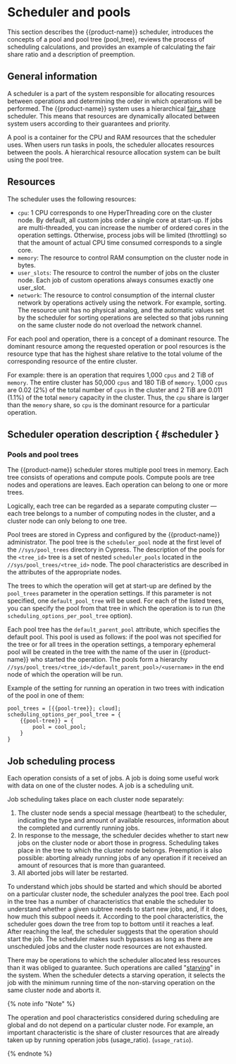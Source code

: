# Scheduler and pools

This section describes the {{product-name}} scheduler, introduces the concepts of a pool and pool tree (pool_tree), reviews the process of scheduling calculations, and provides an example of calculating the fair share ratio and a description of preemption.

## General information

A scheduler is a part of the system responsible for allocating resources between operations and determining the order in which operations will be performed. The {{product-name}} system uses a hierarchical [fair_share](http://en.wikipedia.org/wiki/Fair-share_scheduling) scheduler. This means that resources are dynamically allocated between system users according to their guarantees and priority.

A pool is a container for the CPU and RAM resources that the scheduler uses. When users run tasks in pools, the scheduler allocates resources between the pools. A hierarchical resource allocation system can be built using the pool tree.

## Resources

The scheduler uses the following resources:

- `cpu`: 1 CPU corresponds to one HyperThreading core on the cluster node. By default, all custom jobs order a single core at start-up. If jobs are multi-threaded, you can increase the number of ordered cores in the operation settings. Otherwise, process jobs will be limited (throttling) so that the amount of actual CPU time consumed corresponds to a single core.
- `memory`: The resource to control RAM consumption on the cluster node in bytes.
- `user_slots`: The resource to control the number of jobs on the cluster node. Each job of custom operations always consumes exactly one user_slot.
- `network`: The resource to control consumption of the internal cluster network by operations actively using the network. For example, sorting. The resource unit has no physical analog, and the automatic values set by the scheduler for sorting operations are selected so that jobs running on the same cluster node do not overload the network channel.

For each pool and operation, there is a concept of a dominant resource. The dominant resource among the requested operation or pool resources is the resource type that has the highest share relative to the total volume of the corresponding resource of the entire cluster.

For example: there is an operation that requires 1,000 `cpus` and 2 TiB of `memory`. The entire cluster has 50,000 `cpus` and 180 TiB of `memory`. 1,000 `cpus` are 0.02 (2%) of the total number of `cpus` in the cluster and 2 TiB are 0.011 (1.1%) of the total `memory` capacity in the cluster. Thus, the `cpu` share is larger than the `memory` share, so `cpu` is the dominant resource for a particular operation.

## Scheduler operation description { #scheduler }

### Pools and pool trees

The {{product-name}} scheduler stores multiple pool trees in memory. Each tree consists of operations and compute pools. Compute pools are tree nodes and operations are leaves. Each operation can belong to one or more trees.

Logically, each tree can be regarded as a separate computing cluster — each tree belongs to a number of computing nodes in the cluster, and a cluster node can only belong to one tree.

Pool trees are stored in Cypress and configured by the {{product-name}} administrator. The pool tree is the `scheduler_pool` node at the first level of the `//sys/pool_trees` directory in Cypress. The description of the pools for the `<tree_id>` tree is a set of nested `scheduler_pools` located in the `//sys/pool_trees/<tree_id>` node. The pool characteristics are described in the attributes of the appropriate nodes.

The trees to which the operation will get at start-up are defined by the `pool_trees` parameter in the operation settings. If this parameter is not specified, one `default_pool_tree` will be used. For each of the listed trees, you can specify the pool from that tree in which the operation is to run (the `scheduling_options_per_pool_tree` option).

Each pool tree has the `default_parent_pool` attribute, which specifies the default pool. This pool is used as follows: if the pool was not specified for the tree or for all trees in the operation settings, a temporary ephemeral pool will be created in the tree with the name of the user in {{product-name}} who started the operation. The pools form a hierarchy `//sys/pool_trees/<tree_id>/<default_parent_pool>/<username>` in the end node of which the operation will be run.

Example of the setting for running an operation in two trees with indication of the pool in one of them:

```
pool_trees = [{{pool-tree}}; cloud];
scheduling_options_per_pool_tree = {
    {{pool-tree}} = {
        pool = cool_pool;
    }
}
```

## Job scheduling process

Each operation consists of a set of jobs. A job is doing some useful work with data on one of the cluster nodes. A job is a scheduling unit.

Job scheduling takes place on each cluster node separately:

1. The cluster node sends a special message (heartbeat) to the scheduler, indicating the type and amount of available resources, information about the completed and currently running jobs.
2. In response to the message, the scheduler decides whether to start new jobs on the cluster node or abort those in progress. Scheduling takes place in the tree to which the cluster node belongs. Preemption is also possible: aborting already running jobs of any operation if it received an amount of resources that is more than guaranteed.
3. All aborted jobs will later be restarted.

To understand which jobs should be started and which should be aborted on a particular cluster node, the scheduler analyzes the pool tree. Each pool in the tree has a number of characteristics that enable the scheduler to understand whether a given subtree needs to start new jobs, and, if it does, how much this subpool needs it. According to the pool characteristics, the scheduler goes down the tree from top to bottom until it reaches a leaf. After reaching the leaf, the scheduler suggests that the operation should start the job. The scheduler makes such bypasses as long as there are unscheduled jobs and the cluster node resources are not exhausted.

There may be operations to which the scheduler allocated less resources than it was obliged to guarantee. Such operations are called "[starving](../../../../user-guide/data-processing/scheduler/preemption.md)" in the system. When the scheduler detects a starving operation, it selects the job with the minimum running time of the non-starving operation on the same cluster node and aborts it.

{% note info "Note" %}

The operation and pool characteristics considered during scheduling are global and do not depend on a particular cluster node. For example, an important characteristic is the share of cluster resources that are already taken up by running operation jobs (usage_ratio). (`usage_ratio`).

{% endnote %}
